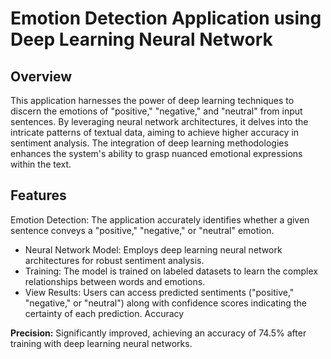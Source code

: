 # Emotion Detection Application using Deep Learning Neural Network
## Overview
This application harnesses the power of deep learning techniques to discern the emotions of "positive," "negative," and "neutral" from input sentences. By leveraging neural network architectures, it delves into the intricate patterns of textual data, aiming to achieve higher accuracy in sentiment analysis. The integration of deep learning methodologies enhances the system's ability to grasp nuanced emotional expressions within the text.

## Features
Emotion Detection: The application accurately identifies whether a given sentence conveys a "positive," "negative," or "neutral" emotion.

* Neural Network Model: Employs deep learning neural network architectures for robust sentiment analysis.
* Training: The model is trained on labeled datasets to learn the complex relationships between words and emotions.
* View Results: Users can access predicted sentiments ("positive," "negative," or "neutral") along with confidence scores indicating the certainty of each prediction.
Accuracy

**Precision:** Significantly improved, achieving an accuracy of 74.5% after training with deep learning neural networks.
